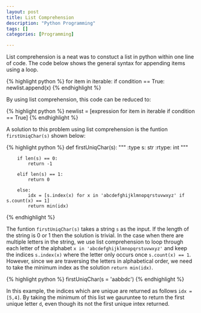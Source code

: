 ```yaml
---
layout: post
title: List Comprehension
description: "Python Programming"
tags: []
categories: [Programming]

---
```


List comprehension is a neat was to constuct a list in python within one line of code. The code below shows the general syntax for appending items using a loop.

{% highlight python %}
for item in iterable:
  if condition == True:
    newlist.append(x)
{% endhighlight %}

By using list comprehension, this code can be reduced to:

{% highlight python %}
newlist = [expression for item in iterable if condition == True]
{% endhighlight %}

<!-- more -->

A solution to this problem using list comprehension is the funtion <code>firstUniqChar(s)</code> shown below:

{% highlight python %}
def firstUniqChar(s):
        """
        :type s: str
        :rtype: int
        """
        
        if len(s) == 0:
            return -1

        elif len(s) == 1:
            return 0

        else:
            idx = [s.index(x) for x in 'abcdefghijklmnopqrstuvwxyz' if s.count(x) == 1]
            return min(idx)
{% endhighlight %}

The funtion <code>firstUniqChar(s)</code> takes a string <code>s</code> as the input. If the length of the string is 0 or 1 then the solution is trivial. In the case when there are multiple letters in the string, we use list comprehension to loop through each letter of the alphabet <code>x in 'abcdefghijklmnopqrstuvwxyz'</code> and keep the indices <code>s.index(x)</code> where the letter only occurs once <code>s.count(x) == 1</code>. However, since we are traversing the letters in alphabetical order, we need to take the minimum index as the solution <code>return min(idx)</code>.

{% highlight python %}
firstUniqChar(s = 'aabbdc')
{% endhighlight %}

In this example, the indices which are unique are returned as follows <code>idx = [5,4]</code>. By taking the minimum of this list we gauruntee to return the first unique letter <code>d</code>, even though its not the first unique intex returned.



